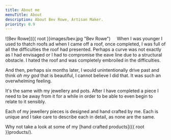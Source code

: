```yaml
---
title: About me
menuTitle: About
description: About Bev Rowe, Artisan Maker.
priority: 0.9
---
```


<div style="float:left;margin-right:20px">
![Bev Rowe]({{ root }}images/bev.jpg "Bev Rowe")
</div>

When I was younger I used to thatch roofs ad when I came off a roof, once
completed, I was full of all the difficulties the roof had presented. Perhaps a
curve was not exactly as I had envisaged or I had to compromise the eave line
due to a structural obstacle. I hated the roof and was completely embroiled in
the difficulties.

And then, perhaps six months later, I would unintentionally drive past and think
*oh my god* that is beautiful, I cannot believe I did that. It was such an
overwhelming feeling.

It's the same with my jewellery and pots. After I have completed a piece I need
to be away from it for a while in order to be able to even begin to relate to
it sensibly.

Each of my jewellery pieces is designed and hand crafted by me. Each is unique
and I take care to describe each in detail, as none are the same.

Why not take a look at some of my [hand crafted products]({{ root }}products/).
